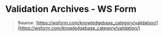 # Validation Archives - WS Form

> **Source**: [https://wsform.com/knowledgebase_category/validation/](https://wsform.com/knowledgebase_category/validation/)
